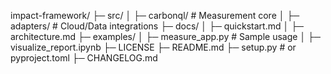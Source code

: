 impact-framework/
├─ src/
│  ├─ carbonql/           # Measurement core
│  ├─ adapters/           # Cloud/Data integrations
├─ docs/
│  ├─ quickstart.md
│  ├─ architecture.md
├─ examples/
│  ├─ measure_app.py      # Sample usage
│  ├─ visualize_report.ipynb
├─ LICENSE
├─ README.md
├─ setup.py              # or pyproject.toml
├─ CHANGELOG.md
